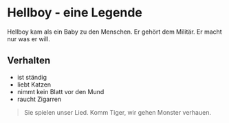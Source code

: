 # Hellboy - eine Legende 

Hellboy kam als ein Baby zu den Menschen. Er gehört dem Militär. Er macht nur was er will.


## Verhalten

* ist ständig
* liebt Katzen
* nimmt kein Blatt vor den Mund
* raucht Zigarren

> Sie spielen unser Lied. Komm Tiger, wir gehen Monster verhauen.

